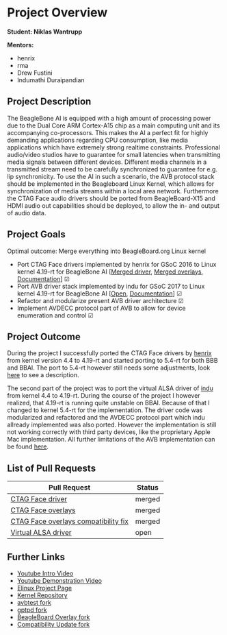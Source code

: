 # Project Overview
**Student: Niklas Wantrupp**

**Mentors:**

- henrix
- rma
- Drew Fustini
- Indumathi Duraipandian

## Project Description
The BeagleBone AI is equipped with a high amount of processing power due to the Dual Core ARM Cortex-A15 chip as a main computing unit and its accompanying co-processors. This makes the AI a perfect fit for highly demanding applications regarding CPU consumption, like media applications which have extremely strong realtime constraints. Professional audio/video studios have to guarantee for small latencies when transmitting media signals between different devices. Different media channels in a transmitted stream need to be carefully synchronized to guarantee for e.g. lip synchronicity. To use the AI in such a scenario, the AVB protocol stack should be implemented in the Beagleboard Linux Kernel, which allows for synchronization of media streams within a local area network. Furthermore the CTAG Face audio drivers should be ported from BeagleBoard-X15 and HDMI audio out capabilities should be deployed, to allow the in- and output of audio data.

## Project Goals
Optimal outcome: Merge everything into BeagleBoard.org Linux kernel 

- Port CTAG Face drivers implemented by henrix for GSoC 2016 to Linux kernel 4.19-rt for BeagleBone AI \[[Merged driver](https://github.com/beagleboard/linux/pull/240), [Merged overlays](https://github.com/beagleboard/bb.org-overlays/pull/184), [Documentation](face-driver.md)\] &#9745;
- Port AVB driver stack implemented by indu for GSoC 2017 to Linux kernel 4.19-rt for BeagleBone AI \[[Open](https://github.com/beagleboard/linux/pull/246), [Documentation](avb-alsa.md)\] &#9745;
- Refactor and modularize present AVB driver architecture &#9745;
- Implement AVDECC protocol part of AVB to allow for device enumeration and control &#9745;

## Project Outcome

During the project I successfully ported the CTAG Face drivers by [henrix](https://github.com/henrix) from kernel version 4.4 to 4.19-rt and started porting to 5.4-rt for both BBB and BBAI. The port to 5.4-rt however still needs some adjustments, look [here](face-driver.md#Drivers%20for%205.4-rt) to see a description.

The second part of the project was to port the virtual ALSA driver of [indu](https://github.com/induarun9086) from kernel 4.4 to 4.19-rt. During the course of the project I however realized, that 4.19-rt is running quite unstable on BBAI. Because of that I changed to kernel 5.4-rt for the implementation. The driver code was modularized and refactored and the AVDECC protocol part which indu allready implemented was also ported. However the implementation is still not working correctly with third party devices, like the proprietary Apple Mac implementation. All further limitations of the AVB implementation can be found [here](avb-alsa.md#Limitations).

## List of Pull Requests

| Pull Request | Status |
| --------- | ------- |
| [CTAG Face driver](https://github.com/beagleboard/linux/pull/240)   | merged |
| [CTAG Face overlays](https://github.com/beagleboard/bb.org-overlays/pull/184)   | merged |
| [CTAG Face overlays compatibility fix](https://github.com/lorforlinux/BeagleBoard-DeviceTrees/pull/1)   | merged |
| [Virtual ALSA driver](https://github.com/beagleboard/linux/pull/246)   | open |

## Further Links
- [Youtube Intro Video](https://www.youtube.com/watch?v=Pvb3sk3QNuI)
- [Youtube Demonstration Video](https://youtu.be/xrtGZIX-Pow)
- [Elinux Project Page](https://elinux.org/BeagleBoard/GSoC/MediaIpStreaming)
- [Kernel Repository](https://github.com/NiklasWan/linux)
- [avbtest fork](https://github.com/NiklasWan/avbtest)
- [gptpd fork](https://github.com/NiklasWan/gPTPd)
- [BeagleBoard Overlay fork](https://github.com/NiklasWan/bb.org-overlays)
- [Compatibility Update fork](https://github.com/NiklasWan/BeagleBoard-DeviceTrees)
